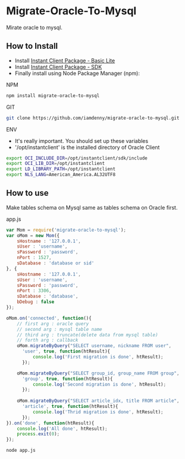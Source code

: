 # Migrate-Oracle-To-Mysql

Mirate oracle to mysql.

## How to Install

 * Install [Instant Client Package - Basic Lite](http://www.oracle.com/technetwork/database/features/instant-client/index-097480.html)
 * Install [Instant Client Package - SDK](http://www.oracle.com/technetwork/database/features/instant-client/index-097480.html)
 * Finally install using Node Package Manager (npm):

NPM
```bash
npm install migrate-oracle-to-mysql
```

GIT
```bash
git clone https://github.com/iamdenny/migrate-oracle-to-mysql.git
```

ENV 
* It's really important. You should set up these variables
* '/opt/instantclient' is the installed directory of Oracle Client
```bash
export OCI_INCLUDE_DIR=/opt/instantclient/sdk/include
export OCI_LIB_DIR=/opt/instantclient
export LD_LIBRARY_PATH=/opt/instantclient
export NLS_LANG=American_America.AL32UTF8
```

## How to use

Make tables schema on Mysql same as tables schema on Oracle first.

app.js
```js
var Mom = require('migrate-oracle-to-mysql');
var oMom = new Mom({
    sHostname : '127.0.0.1',
    sUser : 'username',
    sPassword : 'password',
    nPort : 1527,
    sDatabase : 'database or sid'
}, {
    sHostname : '127.0.0.1',
    sUser : 'username',
    sPassword : 'password',
    nPort : 3306,
    sDatabase : 'database',
    bDebug : false
});

oMom.on('connected', function(){
	// first arg : oracle query
	// second arg : mysql table name
	// third arg : truncate(delete data from mysql table)
	// forth arg : callback
    oMom.migrateByQuery("SELECT username, nickname FROM user",
      'user', true, function(htResult){
          console.log('First migration is done', htResult);
      });

    oMom.migrateByQuery("SELECT group_id, group_name FROM group",
      'group', true, function(htResult){
          console.log('Second migration is done', htResult);
      });
    
    oMom.migrateByQuery("SELECT article_idx, title FROM article",
      'article', true, function(htResult){
          console.log('Thrid migration is done', htResult);
      });      
}).on('done', function(htResult){
    console.log('All done', htResult);
    process.exit(0);
});
```

```bash
node app.js
```